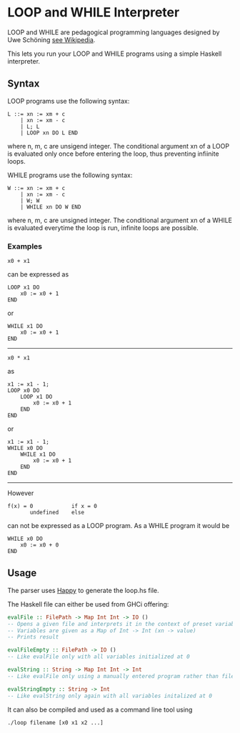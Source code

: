 # LOOP and WHILE Interpreter

LOOP and WHILE are pedagogical programming languages designed by Uwe Schöning [see Wikipedia](https://en.wikipedia.org/wiki/LOOP_(programming_language)).

This lets you run your LOOP and WHILE programs using a simple Haskell interpreter.

## Syntax

LOOP programs use the following syntax:
```
L ::= xn := xm + c
    | xn := xm - c
    | L; L
    | LOOP xn DO L END
```
where n, m, c are unsigend integer.
The conditional argument xn of a LOOP is evaluated only once before entering the loop, thus preventing infiinite loops.


WHILE programs use the following syntax:
```
W ::= xn := xm + c
    | xn := xm - c
    | W; W
    | WHILE xn DO W END
```
where n, m, c are unsigned integer.
The conditional argument xn of a WHILE is evaluated everytime the loop is run, infinite loops are possible.


### Examples
```
x0 + x1
```
can be expressed as
```
LOOP x1 DO
    x0 := x0 + 1
END
```
or
```
WHILE x1 DO
    x0 := x0 + 1
END
```
---
```
x0 * x1
```
as
```
x1 := x1 - 1;
LOOP x0 DO
    LOOP x1 DO
        x0 := x0 + 1
    END
END
```
or
```
x1 := x1 - 1;
WHILE x0 DO
    WHILE x1 DO
        x0 := x0 + 1
    END
END
```
---
However
```
f(x) = 0            if x = 0
       undefined    else
```
can not be expressed as a LOOP program. As a WHILE program it would be
```
WHILE x0 DO
    x0 := x0 + 0
END
```

## Usage

The parser uses [Happy](https://www.haskell.org/happy/) to generate the loop.hs file.

The Haskell file can either be used from GHCi offering:
```haskell
evalFile :: FilePath -> Map Int Int -> IO ()
-- Opens a given file and interprets it in the context of preset variables.
-- Variables are given as a Map of Int -> Int (xn -> value)
-- Prints result

evalFileEmpty :: FilePath -> IO ()
-- Like evalFile only with all variables initialized at 0

evalString :: String -> Map Int Int -> Int
-- Like evalFile only using a manually entered program rather than file input.

evalStringEmpty :: String -> Int
-- Like evalString only again with all variables initalized at 0
```


It can also be compiled and used as a command line tool using
```
./loop filename [x0 x1 x2 ...]
```

